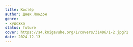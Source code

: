 ```yaml
---
title: Костёр
author: Джек Лондон
genre:
- художка
status: future
cover: https://s4.knigavuhe.org/1/covers/31496/1-2.jpg?1
date: 2024-12-13
---
```


